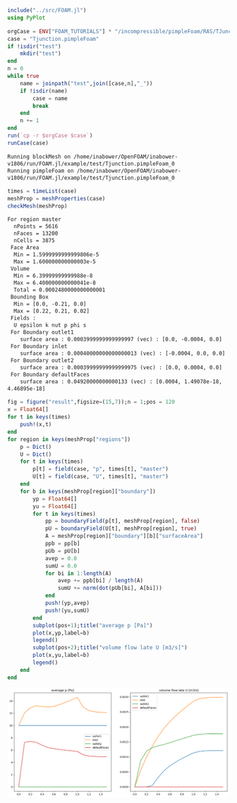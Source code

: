 

```julia
include("../src/FOAM.jl")
using PyPlot
```


```julia
orgCase = ENV["FOAM_TUTORIALS"] * "/incompressible/pimpleFoam/RAS/TJunction"
case = "Tjunction.pimpleFoam"
if !isdir("test")
    mkdir("test")
end
n = 0
while true
    name = joinpath("test",join([case,n],"_"))
    if !isdir(name)
        case = name
        break
    end
    n += 1
end
run(`cp -r $orgCase $case`)
runCase(case)
```

    Running blockMesh on /home/inabower/OpenFOAM/inabower-v1806/run/FOAM.jl/example/test/Tjunction.pimpleFoam_0
    Running pimpleFoam on /home/inabower/OpenFOAM/inabower-v1806/run/FOAM.jl/example/test/Tjunction.pimpleFoam_0



```julia
times = timeList(case)
meshProp = meshProperties(case)
checkMesh(meshProp)
```

    For region master
      nPoints = 5616
      nFaces = 13200
      nCells = 3875
     Face Area
      Min = 1.5999999999999806e-5
      Max = 1.600000000000003e-5
     Volume
      Min = 6.39999999999988e-8
      Max = 6.400000000000041e-8
      Total = 0.0002480000000000001
     Bounding Box
      Min = [0.0, -0.21, 0.0]
      Max = [0.22, 0.21, 0.02]
     Fields : 
      U epsilon k nut p phi s 
     For Boundary outlet1
        surface area : 0.0003999999999999997 (vec) : [0.0, -0.0004, 0.0]
     For Boundary inlet
        surface area : 0.00040000000000000013 (vec) : [-0.0004, 0.0, 0.0]
     For Boundary outlet2
        surface area : 0.00039999999999999975 (vec) : [0.0, 0.0004, 0.0]
     For Boundary defaultFaces
        surface area : 0.04920000000000133 (vec) : [0.0004, 1.49078e-18, 4.46895e-18]



```julia
fig = figure("result",figsize=(15,7));n = 1;pos = 120
x = Float64[]
for t in keys(times)
    push!(x,t)
end
for region in keys(meshProp["regions"])
    p = Dict()
    U = Dict()
    for t in keys(times)
        p[t] = field(case, "p", times[t], "master")
        U[t] = field(case, "U", times[t], "master")
    end
    for b in keys(meshProp[region]["boundary"])
        yp = Float64[]
        yu = Float64[]
        for t in keys(times)
            pp = boundaryField(p[t], meshProp[region], false)
            pU = boundaryField(U[t], meshProp[region], true)
            A = meshProp[region]["boundary"][b]["surfaceArea"]
            ppb = pp[b]
            pUb = pU[b]
            avep = 0.0
            sumU = 0.0
            for bi in 1:length(A)
                avep += ppb[bi] / length(A)
                sumU += norm(dot(pUb[bi], A[bi]))
            end
            push!(yp,avep)
            push!(yu,sumU)
        end
        subplot(pos+1);title("average p [Pa]")
        plot(x,yp,label=b)
        legend()
        subplot(pos+2);title("volume flow late U [m3/s]")
        plot(x,yu,label=b)
        legend()
    end
end        
```


![png](output_3_0.png)

